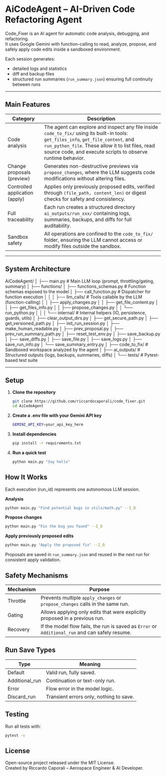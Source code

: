 # AiCodeAgent – AI-Driven Code Refactoring Agent

Code_Fixer is an AI agent for automatic code analysis, debugging, and refactoring.  
It uses Google Gemini with function-calling to read, analyze, propose, and safely apply code edits inside a sandboxed environment.

Each session generates:
- detailed logs and statistics  
- diff and backup files  
- structured run summaries (`run_summary.json`) ensuring full continuity between runs

---

## Main Features

| Category | Description |
|-----------|-------------|
| Code analysis | The agent can explore and inspect any file inside `code_to_fix/` using its built-in tools: `get_files_info`, `get_file_content`, and `run_python_file`. These allow it to list files, read source code, and execute scripts to observe runtime behavior. |
| Change proposals (preview) | Generates non-destructive previews via `propose_changes`, where the LLM suggests code modifications without altering files. |
| Controlled application (apply) | Applies only previously proposed edits, verified through `(file_path, content_len)` or digest checks for safety and consistency. |
| Full traceability | Each run creates a structured directory `ai_outputs/run_xxx/` containing logs, summaries, backups, and diffs for full auditability. |
| Sandbox safety | All operations are confined to the `code_to_fix/` folder, ensuring the LLM cannot access or modify files outside the sandbox. |

---

## System Architecture

AiCodeAgent/
│
├── main.py                               # Main LLM loop (prompt, throttling/gating, summary)
│
├── functions/
│   ├── functions_schemas.py              # Function schemas exposed to the model
│   ├── call_function.py                  # Dispatcher for function execution
│   │
│   ├── llm_calls/                        # Tools callable by the LLM (function-calling)
│   │   ├── apply_changes.py
│   │   ├── get_file_content.py
│   │   ├── get_files_info.py
│   │   ├── propose_changes.py
│   │   └── run_python.py
│   │
│   └── internal/                         # Internal helpers (IO, persistence, guards, utils)
│       ├── clear_output_dirs.py
│       ├── get_secure_path.py
│       ├── get_versioned_path.py
│       ├── init_run_session.py
│       ├── make_human_readable.py
│       ├── prev_proposal.py
│       ├── prev_run_summary_path.py
│       ├── reset_test_env.py
│       ├── save_backup.py
│       ├── save_diffs.py
│       ├── save_file.py
│       ├── save_logs.py
│       ├── save_run_info.py
│       └── save_summary_entry.py
│
├── code_to_fix/                          # Sandboxed workspace analyzed by the agent
│
├── ai_outputs/                           # Structured outputs (logs, backups, summaries, diffs)
│
└── tests/                                # Pytest-based test suite

---

## Setup

1. **Clone the repository**
   ```bash
   git clone https://github.com/riccardocaporali/code_fixer.git
   cd AiCodeAgent
   ```

2. **Create a .env file with your Gemini API key**
   ```bash
   GEMINI_API_KEY=your_api_key_here
   ```

3. **Install dependencies**
   ```bash
   pip install -r requirements.txt
   ```

4. **Run a quick test**
   ```bash
   python main.py "Say hello"
   ```

## How It Works

Each execution (run_id) represents one autonomous LLM session.

**Analysis**
```bash
python main.py "Find potential bugs in utils/math.py" --I_O
```

**Propose changes**
```bash
python main.py "Fix the bug you found" --I_O
```

**Apply previously proposed edits**
```bash
python main.py "Apply the proposed fix" --I_O
```

Proposals are saved in `run_summary.json` and reused in the next run for consistent apply validation.

## Safety Mechanisms

| Mechanism | Purpose |
|----------|---------|
| Throttle | Prevents multiple `apply_changes` or `propose_changes` calls in the same run. |
| Gating   | Allows applying only edits that were explicitly proposed in a previous run. |
| Recovery | If the model flow fails, the run is saved as `Error` or `Additional_run` and can safely resume. |

## Run Save Types

| Type            | Meaning                                                  |
|-----------------|----------------------------------------------------------|
| Default         | Valid run, fully saved.                                  |
| Additional_run  | Continuation or text-only run.                           |
| Error           | Flow error in the model logic.                           |
| Discard_run     | Transient errors only, nothing to save.                  |

## Testing

Run all tests with:
```bash
pytest -v
```

## License

Open-source project released under the MIT License.  
Created by Riccardo Caporali – Aerospace Engineer & AI Developer.